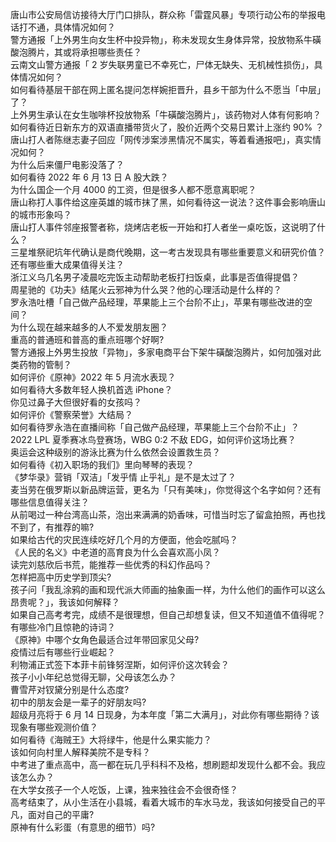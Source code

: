 唐山市公安局信访接待大厅门口排队，群众称「雷霆风暴」专项行动公布的举报电话打不通，具体情况如何？  
警方通报「上外男生向女生杯中投异物」，称未发现女生身体异常，投放物系牛磺酸泡腾片，其或将承担哪些责任？  
云南文山警方通报「 2 岁失联男童已不幸死亡，尸体无缺失、无机械性损伤」，具体情况如何？  
如何看待基层干部在网上匿名提问怎样婉拒晋升，县乡干部为什么不愿当「中层」了？  
上外男生承认在女生咖啡杯投放物系「牛磺酸泡腾片」，该药物对人体有何影响？  
如何看待近日新东方的双语直播带货火了，股价近两个交易日累计上涨约 90% ？  
唐山打人者陈继志妻子回应「网传涉案涉黑情况不属实，等着看通报吧」，真实情况如何？  
为什么后来僵尸电影没落了？  
如何看待 2022 年 6 月 13 日 A 股大跌？  
为什么国企一个月 4000 的工资，但是很多人都不愿意离职呢？  
唐山称打人事件给这座英雄的城市抹了黑，如何看待这一说法？这件事会影响唐山的城市形象吗？  
唐山打人事件邻座报警者称，烧烤店老板一开始和打人者坐一桌吃饭，这说明了什么？  
三星堆祭祀坑年代确认是商代晚期，这一考古发现具有哪些重要意义和研究价值？还有哪些重大成果值得关注？  
浙江义乌几名男子凌晨吃完饭主动帮助老板打扫饭桌，此事是否值得提倡？  
周星驰的《功夫》结尾火云邪神为什么哭？他的心理活动是什么样的？  
罗永浩吐槽「自己做产品经理，苹果能上三个台阶不止」，苹果有哪些改进的空间？  
为什么现在越来越多的人不爱发朋友圈？  
重高的普通班和普高的重点班哪个好啊?  
警方通报上外男生投放「异物」，多家电商平台下架牛磺酸泡腾片，如何加强对此类药物的管制？  
如何评价《原神》2022 年 5 月流水表现？  
如何看待大多数年轻人换机首选 iPhone？  
你见过鼻子大但很好看的女孩吗？  
如何评价《警察荣誉》大结局？  
如何看待罗永浩在直播间称「自己做产品经理，苹果能上三个台阶不止」？  
2022 LPL 夏季赛冰鸟登赛场，WBG 0:2 不敌 EDG，如何评价这场比赛？  
奥运会这种级别的游泳比赛为什么依然会设置救生员？  
如何看待《初入职场的我们》里向琴琴的表现？  
《梦华录》营销「双洁」「发乎情 止乎礼」是不是太过了？  
麦当劳在俄罗斯以新品牌运营，更名为「只有美味」，你觉得这个名字如何？还有哪些信息值得关注？  
从前喝过一种台湾高山茶，泡出来满满的奶香味，可惜当时忘了留盒拍照，再也找不到了，有推荐的嘛?  
如果给古代的灾民连续吃好几个月的方便面，他会吃腻吗？  
《人民的名义》中老道的高育良为什么会喜欢高小凤？  
读完刘慈欣后书荒，能推荐一些优秀的科幻作品吗？  
怎样把高中历史学到顶尖?  
孩子问「我乱涂鸦的画和现代派大师画的抽象画一样，为什么他们的画作可以这么昂贵呢？」，我该如何解释？  
如果自己高考考完，成绩不是很理想，但自己却想复读，但又不知道值不值得呢？  
有哪些冷门且惊艳的诗词？  
《原神》中哪个女角色最适合过年带回家见父母?  
疫情过后有哪些行业崛起？  
利物浦正式签下本菲卡前锋努涅斯，如何评价这次转会？  
孩子小小年纪总觉得无聊，父母该怎么办？  
曹雪芹对钗黛分别是什么态度?  
初中的朋友会是一辈子的好朋友吗?  
超级月亮将于 6 月 14 日现身，为本年度「第二大满月」，对此你有哪些期待？该现象有哪些观测价值？  
如何看待《海贼王》大将绿牛，他是什么果实能力？  
该如何向村里人解释美院不是专科？  
中考进了重点高中，高一都在玩几乎科科不及格，想刷题却发现什么都不会。我应该怎么办？  
在大学女孩子一个人吃饭，上课，独来独往会不会很奇怪？  
高考结束了，从小生活在小县城，看着大城市的车水马龙，我该如何接受自己的平凡，面对自己的平庸?  
原神有什么彩蛋（有意思的细节）吗?  
